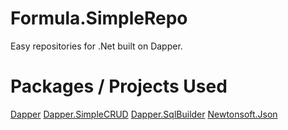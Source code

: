 # Formula.SimpleRepo
Easy repositories for .Net built on Dapper.

# Packages / Projects Used
[Dapper](https://github.com/StackExchange/Dapper)
[Dapper.SimpleCRUD](https://github.com/ericdc1/Dapper.SimpleCRUD)
[Dapper.SqlBuilder](https://github.com/StackExchange/Dapper/tree/master/Dapper.SqlBuilder)
[Newtonsoft.Json](https://github.com/JamesNK/Newtonsoft.Json)
